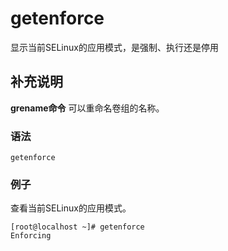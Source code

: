 getenforce
===

显示当前SELinux的应用模式，是强制、执行还是停用

## 补充说明

**grename命令** 可以重命名卷组的名称。

###  语法

```shell
getenforce
```

### 例子

查看当前SELinux的应用模式。

```shell
[root@localhost ~]# getenforce
Enforcing
```


